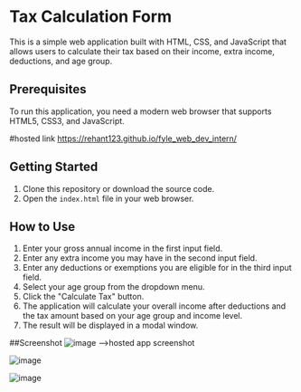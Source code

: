 # Tax Calculation Form

This is a simple web application built with HTML, CSS, and JavaScript that allows users to calculate their tax based on their income, extra income, deductions, and age group.

## Prerequisites

To run this application, you need a modern web browser that supports HTML5, CSS3, and JavaScript.

#hosted link
https://rehant123.github.io/fyle_web_dev_intern/
## Getting Started

1. Clone this repository or download the source code.
2. Open the `index.html` file in your web browser.

## How to Use

1. Enter your gross annual income in the first input field.
2. Enter any extra income you may have in the second input field.
3. Enter any deductions or exemptions you are eligible for in the third input field.
4. Select your age group from the dropdown menu.
5. Click the "Calculate Tax" button.
6. The application will calculate your overall income after deductions and the tax amount based on your age group and income level.
7. The result will be displayed in a modal window.


##Screenshot
![image](https://github.com/Rehant123/fyle_web_dev_intern/assets/74208153/8f1c9871-141a-417a-a6d1-623a72bd41c2) -->hosted app screenshot

![image](https://github.com/Rehant123/fyle-internship-challenge_web_dev/assets/74208153/3ee921cb-a502-40ab-acd1-8f5a5dfc62bd)

![image](https://github.com/Rehant123/fyle-internship-challenge_web_dev/assets/74208153/eec6fdf5-619a-4989-9b76-f1ae6518bcc6)



